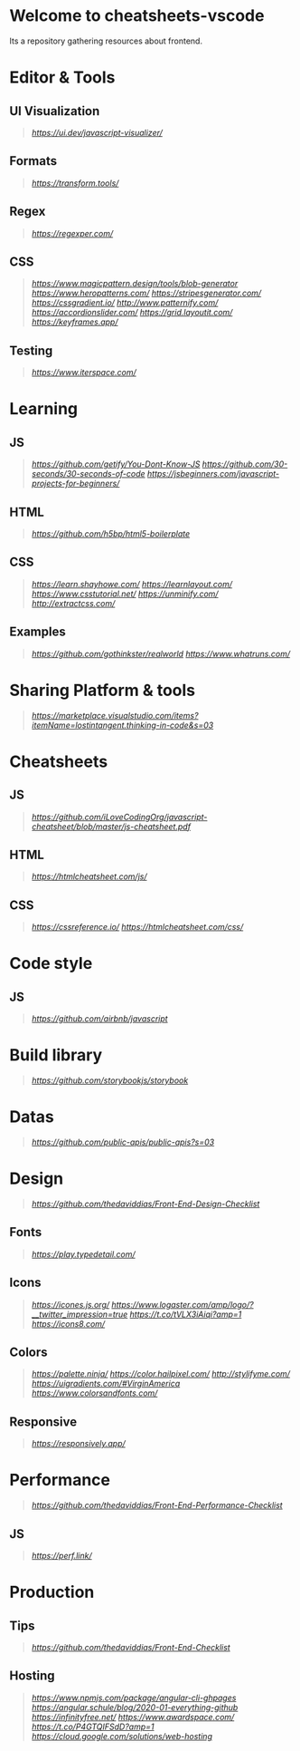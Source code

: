 # Welcome to cheatsheets-vscode

Its a repository gathering resources about frontend.

# Editor & Tools
## UI Visualization
> _https://ui.dev/javascript-visualizer/_
## Formats
> _https://transform.tools/_
## Regex
> _https://regexper.com/_
## CSS
> _https://www.magicpattern.design/tools/blob-generator_
> _https://www.heropatterns.com/_
> _https://stripesgenerator.com/_
> _https://cssgradient.io/_
> _http://www.patternify.com/_
> _https://accordionslider.com/_
> _https://grid.layoutit.com/_
> _https://keyframes.app/_
## Testing
> _https://www.iterspace.com/_


# Learning
## JS
> _https://github.com/getify/You-Dont-Know-JS_
> _https://github.com/30-seconds/30-seconds-of-code_
> _https://jsbeginners.com/javascript-projects-for-beginners/_
## HTML
> _https://github.com/h5bp/html5-boilerplate_
## CSS
> _https://learn.shayhowe.com/_
> _https://learnlayout.com/_
> _https://www.csstutorial.net/_
> _https://unminify.com/_
> _http://extractcss.com/_
## Examples
> _https://github.com/gothinkster/realworld_
> _https://www.whatruns.com/_


# Sharing Platform & tools
> _https://marketplace.visualstudio.com/items?itemName=lostintangent.thinking-in-code&s=03_


# Cheatsheets
## JS
> _https://github.com/iLoveCodingOrg/javascript-cheatsheet/blob/master/js-cheatsheet.pdf_
## HTML
> _https://htmlcheatsheet.com/js/_
## CSS
> _https://cssreference.io/_
> _https://htmlcheatsheet.com/css/_


# Code style
## JS
> _https://github.com/airbnb/javascript_


# Build library
> _https://github.com/storybookjs/storybook_


# Datas
> _https://github.com/public-apis/public-apis?s=03_


# Design
> _https://github.com/thedaviddias/Front-End-Design-Checklist_
## Fonts
> _https://play.typedetail.com/_
## Icons
> _https://icones.js.org/_
> _https://www.logaster.com/amp/logo/?__twitter_impression=true_
> _https://t.co/tVLX3iAiqi?amp=1_
> _https://icons8.com/_
## Colors
> _https://palette.ninja/_
> _https://color.hailpixel.com/_
> _http://stylifyme.com/_
> _https://uigradients.com/#VirginAmerica_
> _https://www.colorsandfonts.com/_
## Responsive
> _https://responsively.app/_


# Performance
> _https://github.com/thedaviddias/Front-End-Performance-Checklist_
## JS
> _https://perf.link/_


# Production
## Tips
> _https://github.com/thedaviddias/Front-End-Checklist_
## Hosting
> _https://www.npmjs.com/package/angular-cli-ghpages_
> _https://angular.schule/blog/2020-01-everything-github_
> _https://infinityfree.net/_
> _https://www.awardspace.com/_
> _https://t.co/P4GTQIFSdD?amp=1_
> _https://cloud.google.com/solutions/web-hosting_
